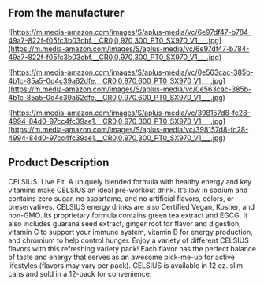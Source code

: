 ## **From the manufacturer**

![https://m.media-amazon.com/images/S/aplus-media/vc/6e97df47-b784-49a7-822f-f05fc3b03cbf.__CR0,0,970,300_PT0_SX970_V1___.jpg](https://m.media-amazon.com/images/S/aplus-media/vc/6e97df47-b784-49a7-822f-f05fc3b03cbf.__CR0,0,970,300_PT0_SX970_V1___.jpg)

![https://m.media-amazon.com/images/S/aplus-media/vc/0e563cac-385b-4b1c-85a5-0d4c39a62dfe.__CR0,0,970,600_PT0_SX970_V1___.jpg](https://m.media-amazon.com/images/S/aplus-media/vc/0e563cac-385b-4b1c-85a5-0d4c39a62dfe.__CR0,0,970,600_PT0_SX970_V1___.jpg)

![https://m.media-amazon.com/images/S/aplus-media/vc/398157d8-fc28-4994-84d0-97cc4fc39ae1.__CR0,0,970,300_PT0_SX970_V1___.jpg](https://m.media-amazon.com/images/S/aplus-media/vc/398157d8-fc28-4994-84d0-97cc4fc39ae1.__CR0,0,970,300_PT0_SX970_V1___.jpg)

## **Product Description**

CELSIUS. Live Fit. A uniquely blended formula with healthy energy and key vitamins make CELSIUS an ideal pre-workout drink. It’s low in sodium and contains zero sugar, no aspartame, and no artificial flavors, colors, or preservatives. CELSIUS energy drinks are also Certified Vegan, Kosher, and non-GMO. Its proprietary formula contains green tea extract and EGCG. It also includes guarana seed extract, ginger root for flavor and digestion, vitamin C to support your immune system, vitamin B for energy production, and chromium to help control hunger. Enjoy a variety of different CELSIUS flavors with this refreshing variety pack! Each flavor has the perfect balance of taste and energy that serves as an awesome pick-me-up for active lifestyles (flavors may vary per pack). CELSIUS is available in 12 oz. slim cans and sold in a 12-pack for convenience.
